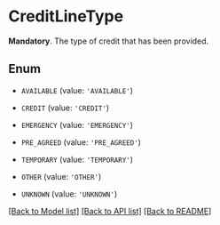 # CreditLineType

__Mandatory__. The type of credit that has been provided.

## Enum

* `AVAILABLE` (value: `'AVAILABLE'`)

* `CREDIT` (value: `'CREDIT'`)

* `EMERGENCY` (value: `'EMERGENCY'`)

* `PRE_AGREED` (value: `'PRE_AGREED'`)

* `TEMPORARY` (value: `'TEMPORARY'`)

* `OTHER` (value: `'OTHER'`)

* `UNKNOWN` (value: `'UNKNOWN'`)

[[Back to Model list]](../README.md#documentation-for-models) [[Back to API list]](../README.md#documentation-for-api-endpoints) [[Back to README]](../README.md)


